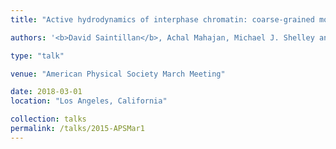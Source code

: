 ```yaml
---
title: "Active hydrodynamics of interphase chromatin: coarse-grained modeling and simulations"

authors: '<b>David Saintillan</b>, Achal Mahajan, Michael J. Shelley and Alexandra Zidovska.'

type: "talk"

venue: "American Physical Society March Meeting"

date: 2018-03-01
location: "Los Angeles, California"

collection: talks
permalink: /talks/2015-APSMar1
---
```

